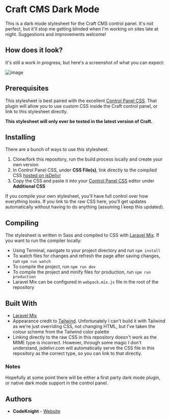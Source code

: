 # Craft CMS Dark Mode

This is a dark mode stylesheet for the Craft CMS control panel. It's not perfect, but it'll stop me getting blinded when I'm working on sites late at night. Suggestions and improvements welcome!

## How does it look?

It's still a work in progress, but here's a screenshot of what you can expect:

![image](https://user-images.githubusercontent.com/1250017/162060707-7af4ac61-7cc8-4f9e-9de2-dc6f411b2be6.png)

## Prerequisites

This stylesheet is best paired with the excellent [Control Panel CSS](https://plugins.craftcms.com/cp-css). That plugin will allow you to use custom CSS inside the Craft control panel, or link to this stylesheet directly.

**This stylesheet will only ever be tested in the latest version of Craft.**

## Installing

There are a bunch of ways to use this stylesheet.

1. Clone/fork this repository, run the build process locally and create your own version
2. In Control Panel CSS, under **CSS File(s)**, link directly to the compiled CSS [hosted on jsDelivr](https://cdn.jsdelivr.net/gh/darylknight/craft-dark-mode/dist/css/cp.css)
3. Copy the CSS and paste it into your [Control Panel CSS](https://plugins.craftcms.com/cp-css) editor under **Additional CSS**

If you compile your own stylesheet, you'll have full control over how everything looks. If you link to the raw CSS here, you'll get updates automatically without having to do anything (assuming I keep this updated).

## Compiling

The stylesheet is written in Sass and compiled to CSS with [Laravel Mix](https://laravel-mix.com). If you want to run the compiler locally:

-  Using Terminal, navigate to your project directory and run `npm install`
-  To watch files for changes and refresh the page after saving changes, run `npm run watch`
-  To compile the project, run `npm run dev`
-  To compile the project and minify files for production, run `npm run production`
-  Laravel Mix can be configured in `webpack.mix.js` file in the root of the repository

## Built With

-  [Laravel Mix](https://laravel-mix.com)
-  Appearance credit to [Tailwind](https://tailwindcss.com). Unfortunately I can't build it with Tailwind as we're just overriding CSS, not changing HTML, but I've taken the colour scheme from the Tailwind color palette
-  Linking directly to the raw CSS in this repository doesn't work as the MIME type is incorrect. However, through some magic I don't understand, jsdelivr.com will automatically serve the CSS file in this repository as the correct type, so you can link to that directly.

### Notes

Hopefully at some point there will be either a first party dark mode plugin, or native dark mode support in the control panel.

## Authors

-  **CodeKnight** - [Website](https://codeknight.co.uk)
